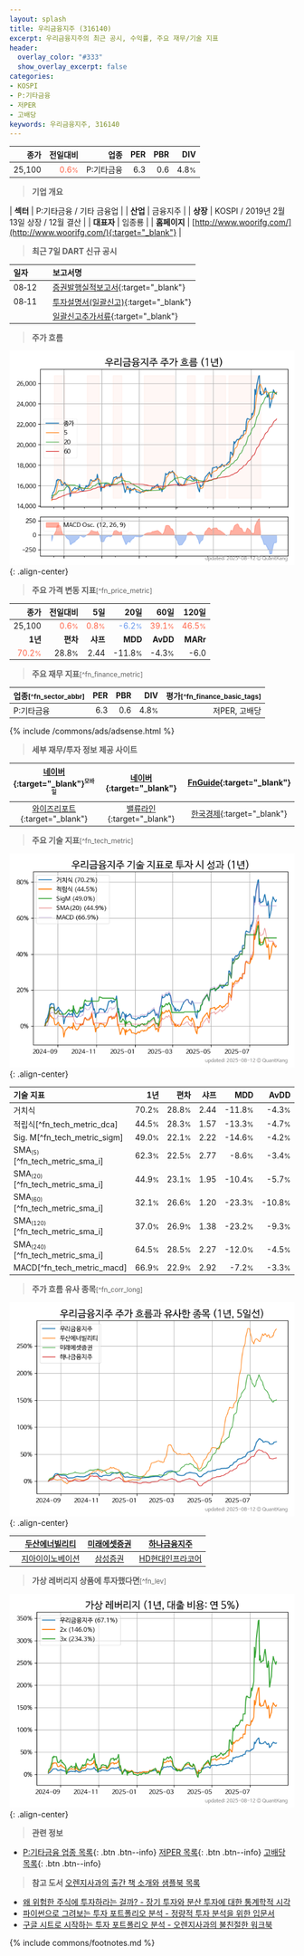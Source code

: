```yaml
---
layout: splash
title: 우리금융지주 (316140)
excerpt: 우리금융지주의 최근 공시, 수익률, 주요 재무/기술 지표
header:
  overlay_color: "#333"
  show_overlay_excerpt: false
categories:
- KOSPI
- P:기타금융
- 저PER
- 고배당
keywords: 우리금융지주, 316140
---
```


| **종가** | **전일대비** | **업종** | **PER** | **PBR** | **DIV** |
| -------: | -----------: | -------: | ------: | ------: | ------: |
| 25,100 | <span style="color: tomato">0.6<small>%</small></span> | P:기타금융 | 6.3 | 0.6 | 4.8<small>%</small> |

<!-- more -->


> **기업 개요**<a id="company"></a>

| <span style="white-space:nowrap;">**섹터**</span> | P:기타금융 / 기타 금융업 |
| <span style="white-space:nowrap;">**산업**</span> | 금융지주 |
| <span style="white-space:nowrap;">**상장**</span> | KOSPI / 2019년 2월 13일 상장 / 12월 결산 |
| <span style="white-space:nowrap;">**대표자**</span> | 임종룡 |
| <span style="white-space:nowrap;">**홈페이지**</span> | [http://www.woorifg.com/](http://www.woorifg.com/){:target="_blank"} |


> **최근 7일 DART 신규 공시**<a id="dart"></a>

| **일자** |      | **보고서명** |
| :------- | :--- | :----------- |
| 08&#x2011;12 | | [증권발행실적보고서](https://dart.fss.or.kr/dsaf001/main.do?rcpNo=20250812000610){:target="_blank"} |
| 08&#x2011;11 | | [투자설명서(일괄신고)](https://dart.fss.or.kr/dsaf001/main.do?rcpNo=20250811000468){:target="_blank"} |
|  | | [일괄신고추가서류](https://dart.fss.or.kr/dsaf001/main.do?rcpNo=20250811000461){:target="_blank"} |


> **주가 흐름**<a id="price"></a>

![316140](/stock/images/316140.png){: .align-center}


> **주요 가격 변동 지표**<small>[^fn_price_metric]</small>

| **종가** | **전일대비** | **5일** | **20일** | **60일** | **120일** |
| -------: | -----------: | ------: | -------: | -------: | --------: |
| 25,100 | <span style="color: tomato">0.6<small>%</small></span> | <span style="color: tomato">0.8<small>%</small></span> | <span style="color: cornflowerblue">-6.2<small>%</small></span> | <span style="color: tomato">39.1<small>%</small></span> | <span style="color: tomato">46.5<small>%</small></span> |
| **1년** | **편차** | **샤프** | **MDD** | **AvDD** | **MARr** |
| <span style="color: tomato">70.2<small>%</small></span> | 28.8<small>%</small> | 2.44 | -11.8<small>%</small> | -4.3<small>%</small> | -6.0 |


> **주요 재무 지표**<small>[^fn_finance_metric]</small>

| **업종**<small>[^fn_sector_abbr]</small> | **PER** | **PBR** | **DIV** | **평가**<small>[^fn_finance_basic_tags]</small> |
| :--------------------------------------- | ------: | ------: | ------: | ----------------------------------------------: |
| P:기타금융 | 6.3 | 0.6 | 4.8<small>%</small> | 저PER, 고배당 |



{% include /commons/ads/adsense.html %}

> **세부 재무/투자 정보 제공 사이트**

| [네이버](https://m.stock.naver.com/domestic/stock/316140/finance/summary){:target="_blank"}<sup><small>모바일</small></sup> | [네이버](https://finance.naver.com/item/coinfo.naver?code=316140){:target="_blank"} | [FnGuide](https://comp.fnguide.com/SVO2/ASP/SVD_Invest.asp?gicode=A316140&MenuYn=Y){:target="_blank"} |
| :---: | :---: | :---: |
| [와이즈리포트](https://comp.wisereport.co.kr/company/c1040001.aspx?cmp_cd=316140){:target="_blank"} | [밸류라인](https://www.valueline.co.kr/finance/summary/316140){:target="_blank"} | [한국경제](https://markets.hankyung.com/stock/316140/financial-summary){:target="_blank"} |


> **주요 기술 지표**<small>[^fn_tech_metric]</small>


![316140](/stock/images/316140_tech.png){: .align-center}

| **기술 지표** | **1년** | **편차** | **샤프** | **MDD** | **AvDD** |
| :------------ | ------: | -----------: | -------: | ------: | -------: |
| 거치식 | 70.2<small>%</small> | 28.8<small>%</small> | 2.44 | -11.8<small>%</small> | -4.3<small>%</small> |
| 적립식[^fn_tech_metric_dca] | 44.5<small>%</small> | 28.3<small>%</small> | 1.57 | -13.3<small>%</small> | -4.7<small>%</small> |
| Sig. M[^fn_tech_metric_sigm] | 49.0<small>%</small> | 22.1<small>%</small> | 2.22 | -14.6<small>%</small> | -4.2<small>%</small> |
| SMA<small><sub>(5)</sub></small>[^fn_tech_metric_sma_i] | 62.3<small>%</small> | 22.5<small>%</small> | 2.77 | -8.6<small>%</small> | -3.4<small>%</small> |
| SMA<small><sub>(20)</sub></small>[^fn_tech_metric_sma_i] | 44.9<small>%</small> | 23.1<small>%</small> | 1.95 | -10.4<small>%</small> | -5.7<small>%</small> |
| SMA<small><sub>(60)</sub></small>[^fn_tech_metric_sma_i] | 32.1<small>%</small> | 26.6<small>%</small> | 1.20 | -23.3<small>%</small> | -10.8<small>%</small> |
| SMA<small><sub>(120)</sub></small>[^fn_tech_metric_sma_i] | 37.0<small>%</small> | 26.9<small>%</small> | 1.38 | -23.2<small>%</small> | -9.3<small>%</small> |
| SMA<small><sub>(240)</sub></small>[^fn_tech_metric_sma_i] | 64.5<small>%</small> | 28.5<small>%</small> | 2.27 | -12.0<small>%</small> | -4.5<small>%</small> |
| MACD[^fn_tech_metric_macd] | 66.9<small>%</small> | 22.9<small>%</small> | 2.92 | -7.2<small>%</small> | -3.3<small>%</small> |


> **주가 흐름 유사 종목**<a id="corr"></a><small>[^fn_corr_long]</small>

![316140](/stock/images/316140_corr.png){: .align-center}

|       | [두산에너빌리티](/034020/) | [미래에셋증권](/006800/) | [하나금융지주](/086790/) |
| :---: | :------------------------------------: | :------------------------------------: | :------------------------------------: |
|       | [지아이이노베이션](/358570/) | [삼성증권](/016360/) | [HD현대인프라코어](/042670/) |


> **가상 레버리지 상품에 투자했다면**<a id="2x"></a><small>[^fn_lev]</small>

![316140](/stock/images/316140_2x.png){: .align-center}


> **관련 정보**

- [P:기타금융 업종 목록](/stats/sector/kospi_업종_기타금융_종목/){: .btn .btn--info} [저PER 목록](/fn/fn_low_per/){: .btn .btn--info} [고배당 목록](/fn/fn_high_div/){: .btn .btn--info}

> **참고 도서** [오렌지사과의 출간 책 소개와 샘플북 목록](https://kongdori.tistory.com/691)

- [왜 위험한 주식에 투자하라는 걸까? - 장기 투자와 분산 투자에 대한 통계학적 시각](https://kongdori.tistory.com/421)
- [파이썬으로 그려보는 투자 포트폴리오 분석  - 정량적 투자 분석을 위한 입문서](https://kongdori.tistory.com/643)
- [구글 시트로 시작하는 투자 포트폴리오 분석 - 오렌지사과의 불친절한 워크북](https://kongdori.tistory.com/449)


{% include commons/footnotes.md %}